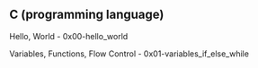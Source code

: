 ## C (programming language)

Hello, World - 0x00-hello_world

Variables, Functions, Flow Control - 0x01-variables_if_else_while